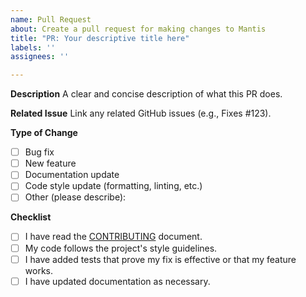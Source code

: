```yaml
---
name: Pull Request
about: Create a pull request for making changes to Mantis
title: "PR: Your descriptive title here"
labels: ''
assignees: ''

---
```


**Description**
A clear and concise description of what this PR does.

**Related Issue**
Link any related GitHub issues (e.g., Fixes #123).

**Type of Change**
- [ ] Bug fix
- [ ] New feature
- [ ] Documentation update
- [ ] Code style update (formatting, linting, etc.)
- [ ] Other (please describe):

**Checklist**
- [ ] I have read the [CONTRIBUTING](CONTRIBUTING.md) document.
- [ ] My code follows the project's style guidelines.
- [ ] I have added tests that prove my fix is effective or that my feature works.
- [ ] I have updated documentation as necessary. 